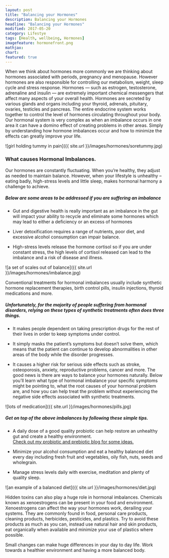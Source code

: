 ```yaml
---
layout: post
title: "Balancing your Hormones"
description: Balancing your Hormones  
headline: "Balancing your Hormones"
modified: 2017-05-20
category: Lifestye
tags: [Health, wellbeing, Hormones]
imagefeature: hormonefront.png
mathjax: 
chart:
featured: true
---
```


<style>

	

		.post-template .notepad-post-content > div:not(.notepad-post-title) p:first-child {

			    font-size: 1rem;
		
		}

		.notepad-post-title h1{

        	color: #e51843!important;
    	}

</style>
<style>

    .notepad-post-title h1{

        display: none!important;
    }

    .modify .notepad-post-title h1{

        display: block!important;
    }

    .bg-img img {
    	 -webkit-background-size: cover!important;
		  -moz-background-size: cover!important;
		  -o-background-size: cover!important;
		  background-size: cover!important;
    }

</style>







When we think about hormones more commonly we are thinking about hormones associated with periods, pregnancy and menopause. However hormones are also responsible for controlling our metabolism, weight, sleep cycle and stress response.
Hormones — such as estrogen, testosterone, adrenaline and insulin — are extremely important chemical messengers that affect many aspects of your overall health. Hormones are secreted by various glands and organs including your thyroid, adrenals, pituitary, ovaries, testicles and pancreas. The entire endocrine system works together to control the level of hormones circulating throughout your body. Our hormonal system is very complex as when an imbalance occurs in one area it can have a domino effect of creating problems in other areas. Simply by understanding how hormone imbalances occur and how to minimize the effects can greatly improve your life.


![girl holding tummy in pain]({{ site.url }}/images/hormones/soretummy.jpg)

### What causes Hormonal Imbalances.

Our hormones are constantly fluctuating. When you’re healthy, they adjust as needed to maintain balance. However, when your lifestyle is unhealthy – eating badly, high-stress levels and little sleep, makes hormonal harmony a challenge to achieve. 



##### Below are some areas to be addressed if you are suffering an imbalance

+	Gut and digestive health is really important as an imbalance in the gut will impact your ability to recycle and eliminate some hormones 		which may lead to either a deficiency or an excess of hormones

+	Liver detoxification requires a range of nutrients, poor diet, and excessive alcohol consumption can impair balance. 

+	High-stress levels release the hormone cortisol so if you are under constant stress, the high levels of cortisol released can lead to the 		imbalance and a risk of disease and illness.


![a set of scales out of balance]({{ site.url }}/images/hormones/imbalance.jpg)


Conventional treatments for hormonal imbalances usually include synthetic hormone replacement therapies, birth control pills, insulin injections, thyroid medications and more. 

##### Unfortunately, for the majority of people suffering from hormonal disorders, relying on these types of synthetic treatments often does three things.

+	It makes people dependent on taking prescription drugs for the rest of their lives in order to keep symptoms under control.

+	It simply masks the patient’s symptoms but doesn’t solve them, which means that the patient can continue to develop abnormalities in other 		areas of the body while the disorder progresses.

+	It causes a higher risk for serious side effects such as stroke, osteoporosis, anxiety, reproductive problems, cancer and more. The good 		news is there are ways to balance your hormones naturally. Below you’ll learn what type of hormonal imbalance your specific symptoms might 		be pointing to, what the root causes of your hormonal problem are, and how you can help treat the problem without experiencing the negative 	side effects associated with synthetic treatments.


![lots of medication]({{ site.url }}/images/hormones/pills.jpg)




##### Get on top of the above imbalances by following these simple tips.

+	A daily dose of a good quality probiotic can help restore an unhealthy gut and create a healthy environment.  
	[Check out my probiotic and	prebiotic blog for some ideas.](http://1stfootforward.co.nz/blog/nutrition/Probiotics-vs-Prebiotics-(2)/ )

+	Minimize your alcohol consumption and eat a healthy balanced diet every day including fresh fruit and vegetables, oily fish, nuts, seeds and 	wholegrain. 

+	Manage stress levels daily with exercise, meditation and plenty of quality sleep. 


![an example of a balanced diet]({{ site.url }}/images/hormones/diet.jpg)


Hidden toxins can also play a huge role in hormonal imbalances. Chemicals known as xenoestrogens can be present in your food and environment. Xenoestrogens can affect the way your hormones work, derailing your systems.
They are commonly found in food, personal care products, cleaning products, herbicides, pesticides, and plastics. Try to avoid these products as much as you can, instead use natural hair and skin products, eat organically when available and minimize your use of plastics where possible.

Small changes can make huge differences in your day to day life. Work towards a healthier environment and having a more balanced body.
 









